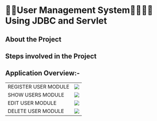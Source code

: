 # 👨‍⚖️User Management System🙎‍♂️🙍‍♀️ Using JDBC and Servlet

## About the Project

## Steps involved in the Project

## Application Overview:-

<table>
    <tr>
	<td> REGISTER USER MODULE </td>
        <td><img src="https://github.com/dhrupad17/Employee-Management/assets/91726340/61e484ff-7b1d-42e4-8709-37d1972881f7"></td>
    </tr>
  <tr>
	<td> SHOW USERS MODULE </td>
        <td><img src="https://github.com/dhrupad17/Employee-Management/assets/91726340/44852050-beef-4c26-a5e1-3fecf53be29f"></td>
    </tr>
 <tr>
	<td> EDIT USER MODULE </td>
        <td><img src="https://github.com/dhrupad17/Employee-Management/assets/91726340/c750d425-63f4-4626-8a76-533e534356e4"></td>
    </tr>
 <tr>
	<td> DELETE USER MODULE </td>
        <td><img src="https://github.com/dhrupad17/Employee-Management/assets/91726340/a7240409-f6a9-4a32-b5fd-61829724419e"></td>
    </tr>
